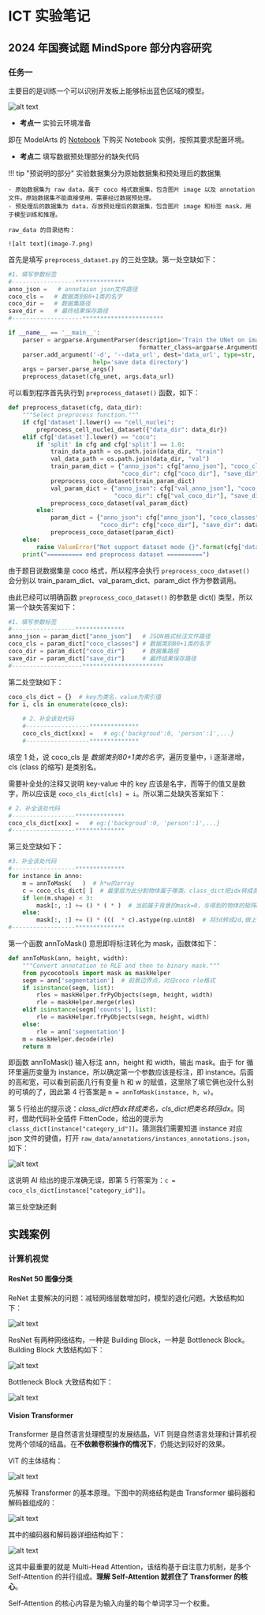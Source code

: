 # ICT 实验笔记

## 2024 年国赛试题 MindSpore 部分内容研究

### 任务一

主要目的是训练一个可以识别开发板上能够标出蓝色区域的模型。

![alt text](image-6.png)

- **考点一** 实验云环境准备

即在 ModelArts 的 [Notebook](https://console.huaweicloud.com/modelarts/?region=cn-north-4#/dev-container) 下购买 Notebook 实例，按照其要求配置环境。

- **考点二** 填写数据预处理部分的缺失代码

!!! tip "预说明的部分" 
    实验数据集分为原始数据集和预处理后的数据集

    - 原始数据集为 raw data，属于 coco 格式数据集，包含图片 image 以及 annotation 文件。原始数据集不能直接使用，需要经过数据预处理。
    - 预处理后的数据集为 data，存放预处理后的数据集，包含图片 image 和标签 mask，用于模型训练和推理。

    raw_data 的目录结构：

    ![alt text](image-7.png)

首先是填写 `preprocess_dataset.py` 的三处空缺。第一处空缺如下：

```Python
#1、填写参数标签
#------------------**************
anno_json =   # annotaion json文件路径
coco_cls =   # 数据类别80+1类的名字
coco_dir =   # 数据集路径
save_dir =   # 最终结果保存路径    
#--------------------***********************
```
    
```Python
if __name__ == '__main__':
    parser = argparse.ArgumentParser(description='Train the UNet on images and target masks',
                                     formatter_class=argparse.ArgumentDefaultsHelpFormatter)
    parser.add_argument('-d', '--data_url', dest='data_url', type=str, default='data/',
                        help='save data directory')
    args = parser.parse_args()
    preprocess_dataset(cfg_unet, args.data_url)
```

可以看到程序首先执行到 `preprocess_dataset()` 函数，如下：

```Python
def preprocess_dataset(cfg, data_dir):
    """Select preprocess function."""
    if cfg['dataset'].lower() == "cell_nuclei":
        preprocess_cell_nuclei_dataset({"data_dir": data_dir})
    elif cfg['dataset'].lower() == "coco":
        if 'split' in cfg and cfg['split'] == 1.0:
            train_data_path = os.path.join(data_dir, "train")
            val_data_path = os.path.join(data_dir, "val")
            train_param_dict = {"anno_json": cfg["anno_json"], "coco_classes": cfg["coco_classes"],
                                "coco_dir": cfg["coco_dir"], "save_dir": train_data_path}
            preprocess_coco_dataset(train_param_dict)
            val_param_dict = {"anno_json": cfg["val_anno_json"], "coco_classes": cfg["coco_classes"],
                              "coco_dir": cfg["val_coco_dir"], "save_dir": val_data_path}
            preprocess_coco_dataset(val_param_dict)
        else:
            param_dict = {"anno_json": cfg["anno_json"], "coco_classes": cfg["coco_classes"],
                          "coco_dir": cfg["coco_dir"], "save_dir": data_dir}
            preprocess_coco_dataset(param_dict)
    else:
        raise ValueError("Not support dataset mode {}".format(cfg['dataset']))
    print("========== end preprocess dataset ==========")
```

由于题目说数据集是 coco 格式，所以程序会执行 `preprocess_coco_dataset()` 会分别以 train_param_dict、val_param_dict、param_dict 作为参数调用。

由此已经可以明确函数 `preprocess_coco_dataset()` 的参数是 dict() 类型，所以第一个缺失答案如下：

```Python
#1、填写参数标签
#------------------**************
anno_json = param_dict["anno_json"]   # JSON格式标注文件路径
coco_cls = param_dict["coco_classes"] # 数据类别80+1类的名字
coco_dir = param_dict["coco_dir"]     # 数据集路径
save_dir = param_dict["save_dir"]     # 最终结果保存路径
#--------------------***********************
```


第二处空缺如下：

```Python
coco_cls_dict = {}  # key为类名，value为索引值
for i, cls in enumerate(coco_cls):
    
    # 2、补全该处代码
    #------------------**************    
    coco_cls_dict[xxx] =   # eg:{'backgroud':0, 'person':1',...}
    #------------------**************
```

填空 1 处，说 coco_cls 是 *数据类别80+1类的名字*，遍历变量中，i 逐渐递增，cls (class 的缩写) 是类别名。

需要补全处的注释又说明 key-value 中的 key 应该是名字，而等于的值又是数字，所以应该是 `coco_cls_dict[cls] = i`。所以第二处缺失答案如下：

```Python
# 2、补全该处代码
#------------------**************
coco_cls_dict[xxx] =   # eg:{'backgroud':0, 'person':1',...}
#------------------**************
```

第三处空缺如下：

```Python
#3、补全该处代码
#------------------**************
for instance in anno:
    m = annToMask(   )  # h*w的array
    c = coco_cls_dict[ ]  # 最里层为此分割物体属于哪类。class_dict把idx转成类名，cls_dict把类名转回idx
    if len(m.shape) < 3:
        mask[:, :] += () * ( * )  # 当前属于背景的mask=0，与得到的物体的矩阵m，对应位置上标记为类别c
    else:
        mask[:, :] += () * (((  * c).astype(np.uint8)  # 将3d转成2d,做上面类似的操作
#------------------**************
```

第一个函数 annToMask() 意思即将标注转化为 mask，函数体如下：

```Python
def annToMask(ann, height, width):
    """Convert annotation to RLE and then to binary mask."""
    from pycocotools import mask as maskHelper
    segm = ann['segmentation']  # 前景边界点，对应coco rle格式
    if isinstance(segm, list):
        rles = maskHelper.frPyObjects(segm, height, width)
        rle = maskHelper.merge(rles)
    elif isinstance(segm['counts'], list):
        rle = maskHelper.frPyObjects(segm, height, width)
    else:
        rle = ann['segmentation']
    m = maskHelper.decode(rle)
    return m
```

即函数 annToMask() 输入标注 ann，height 和 width，输出 mask。由于 for 循环里遍历变量为 instance，所以确定第一个参数应该是标注，即 instance。后面的高和宽，可以看到前面几行有变量 h 和 w 的赋值，这里除了填它俩也没什么别的可填的了，因此第 4 行答案是 `m = annToMask(instance, h, w)`。

第 5 行给出的提示说：*class_dict把idx转成类名，cls_dict把类名转回idx*。同时，借助代码补全插件 FittenCode，给出的提示为 `classs_dict[instance["category_id"]]`。猜测我们需要知道 instance 对应 json 文件的键值，打开 `raw_data/annotations/instances_annotations.json`，如下：

![alt text](image-8.png)

这说明 AI 给出的提示准确无误，即第 5 行答案为：`c = coco_cls_dict[instance["category_id"]]`。

第三处空缺还剩

## 实践案例

### 计算机视觉

#### ResNet 50 图像分类

ReNet 主要解决的问题：减轻网络层数增加时，模型的退化问题。大致结构如下：

![alt text](image.png)

ResNet 有两种网络结构，一种是 Building Block，一种是 Bottleneck Block。Building Block 大致结构如下：

![alt text](image-1.png)

Bottleneck Block 大致结构如下：

![alt text](image-2.png)

#### Vision Transformer

Transformer 是自然语言处理模型的发展结晶，ViT 则是自然语言处理和计算机视觉两个领域的结晶。在**不依赖卷积操作的情况下**，仍能达到较好的效果。

ViT 的主体结构：

![alt text](image-3.png)

先解释 Transformer 的基本原理。下图中的网络结构是由 Transformer 编码器和解码器组成的：

![alt text](image-4.png)

其中的编码器和解码器详细结构如下：

![alt text](image-5.png)

这其中最重要的就是 Multi-Head Attention，该结构基于自注意力机制，是多个 Self-Attention 的并行组成。**理解 Self-Attention 就抓住了 Transformer 的核心**。

Self-Attention 的核心内容是为输入向量的每个单词学习一个权重。

